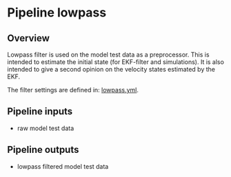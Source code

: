 # Pipeline lowpass

## Overview

Lowpass filter is used on the model test data as a preprocessor. This is intended to estimate the initial state (for EKF-filter and simulations). It is also intended to give a second opinion on the velocity states estimated by the EKF.

The filter settings are defined in:
 [lowpass.yml](../../../../conf/base/parameters/lowpass.yml).

## Pipeline inputs

* raw model test data

## Pipeline outputs

* lowpass filtered model test data
